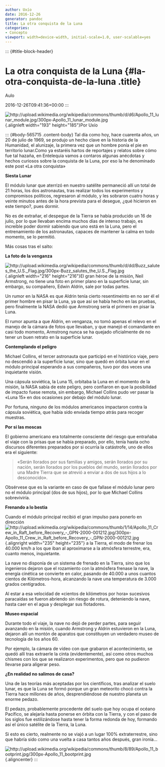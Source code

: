 ```yaml
---
author: Uxío
date: 2016-12-26
generator: pandoc
title: La otra conquista de la Luna
categories:
- Concepto
viewport: width=device-width, initial-scale=1.0, user-scalable=yes
---
```


::: {#title-block-header}
# La otra conquista de la Luna {#la-otra-conquista-de-la-luna .title}

Aulo

2016-12-26T09:41:36+00:00
:::

![](http://upload.wikimedia.org/wikipedia/commons/thumb/d/d6/Apollo_11_lunar_module.jpg/300px-Apollo_11_lunar_module.jpg?v=1248081038136 "http://upload.wikimedia.org/wikipedia/commons/thumb/d/d6/Apollo_11_lunar_module.jpg/300px-Apollo_11_lunar_module.jpg"){.alignleft
width="193" height="185"}Por Uxío

::: {#body-565715 .content-body}
Tal día como hoy, hace cuarenta años, un 20 de julio de 1969, se produjo
un hecho clave en la historia de la Humanidad, el alunizaje, la primera
vez que un hombre ponía el pie en territorio lunar.Como ya estaréis
hartos de reportajes y relatos sobre cómo fue tal hazaña, en Entelequia
vamos a contaros algunas anécdotas y hechos curiosos sobre la conquista
de la Luna, por eso la he denominado este post «La otra conquista»

**Siesta Lunar**

El módulo lunar que aterrizó en nuestro satélite permaneció allí un
total de 21 horas, los dos astronautas, tras realizar todos los
experimentos y compromisos políticos, regresaron al módulo, y les
sobraron cuatro horas y veinte minutos antes de la hora prevista para el
desegue, ¿qué hicieron en este tiempo?, pues dormir.

No es de extrañar, el despegue de la Tierra se había producido un 16 de
julio, por lo que llevaban encima muchos días de intenso trabajo, es
increíble poder dormir sabiendo que uno está en la Luna, pero el
entrenamiento de los astronautas, capaces de mantener la calma en todo
momento, se lo permitió.

Más cosas tras el salto:

**La foto de la venganza**

![](http://upload.wikimedia.org/wikipedia/commons/thumb/d/dd/Buzz_salutes_the_U.S._Flag.jpg/300px-Buzz_salutes_the_U.S._Flag.jpg?v=1248080986128 "http://upload.wikimedia.org/wikipedia/commons/thumb/d/dd/Buzz_salutes_the_U.S._Flag.jpg/300px-Buzz_salutes_the_U.S._Flag.jpg"){.alignleft
width="216" height="216"}El gran héroe de la misión, Neil Armstrong, no
tiene una foto en primer plano en la superficie lunar, sin embargo, su
compañero, Edwin Aldrin, sale por todas partes.

Un rumor en la NASA es que Aldrin tenía cierto resentimeinto en no ser
él el primer hombre en pisar la Luna, ya que así se había hecho en las
pruebas, pero finalmente la NASA dedió que Armstrong sería el primero en
pisar la Luna.

El rumor apunta a que Aldrin, en venganza, no tomó apenas el relevo en
el manejo de la cámara de fotos que llevaban, y que manejó el comandante
en casi todo momento, Armstrong nunca se ha quejado oficialmente de no
tener un buen retrato en la superficie lunar.

**Contemplando el peligro**

Michael Collins, el tercer astronauta que participó en el histórico
viaje, pero no descendió a la superficie lunar, sino que quedó en órbita
lunar en el módulo principal esperando a sus compañeros, tuvo por dos
veces una inquietante visión.

Una cápsula soviética, la Luna 15, orbitaba la Luna en el momento de la
misión, la NASA sabía de este peligro, pero confiaron en que la
posibilidad de impacto fuese remota, sin embargo, Michael Collins pudo
ver pasar la «Luna 15» en dos ocasiones por debajo del módulo lunar.

Por fortuna, ninguno de los módulos americanos impactaron contra la
cápsula soviética, que había sido enviada tiempo atrás para recoger
muestras.

**Por si las moscas**

El gobierno americano era totalmente consciente del riesgo que entrañaba
el viaje con la prisas que se había preparado, por ello, tenía hasta
ocho discursos diferentes preparados por si ocurría la catástrofe, uno
de ellos era el siguiente:

> «Serán llorados por sus familias y amigos, serán llorados por su
> nación, serán llorados por los pueblos del mundo, serán llorados por
> una Madre Tierra que se atrevió a enviar a dos de sus hijos a lo
> desconocido».

Obsérvese que es la variante en caso de que fallase el módulo lunar pero
no el módulo principal (dos de sus hijos), por lo que Michael Collins
sobreviviría.

**Frenando a lo bestia**

Cuando el módulo principal recibió el gran impulso para ponerlo en
dirección![](http://upload.wikimedia.org/wikipedia/commons/thumb/1/14/Apollo_11_Crew_in_Raft_before_Recovery_-_GPN-2000-001212.jpg/300px-Apollo_11_Crew_in_Raft_before_Recovery_-_GPN-2000-001212.jpg?v=1248080956032 "http://upload.wikimedia.org/wikipedia/commons/thumb/1/14/Apollo_11_Crew_in_Raft_before_Recovery_-_GPN-2000-001212.jpg/300px-Apollo_11_Crew_in_Raft_before_Recovery_-_GPN-2000-001212.jpg"){.alignright
width="235" height="235"} a la Tierra, el modo de frenar los 40.000 km/h
a los que iban al aproximarse a la atmósfera terrestre, era, cuanto
menos, inquietante.

La nave no disponía de un sistema de frenado en la Tierra, sino que los
ingenieros dejaron que el rozamiento con la atmósfera frenase la nave,
la energía cinética se convierte en calor, pasando de 40.000 a unos
cuantos cientos de Kilómetros-hora, alcanzando la nave una temperatura
de 3.000 grados centígrados.

Al estar a esa velocidad de «cientos de kilómetros por hora» sucesivos
paracaídas se fueron abriendo sin riesgo de rotura, deteniendo la nave,
hasta caer en el agua y desplegar sus flotadores.

**Museo espacial**

Durante todo el viaje, la nave no dejó de perder partes, para seguir
avanzando en la misión, cuando Armstrong y Aldrin estuvieron en la Luna,
dejaron allí un montón de aparatos que constituyen un verdadero museo de
tecnología de los años 60.

Por ejemplo, la cámara de vídeo con que grabaron el acontecimiento, se
quedó allí tras extraerle la cinta (evidentemente), así como otros
muchos chismes con los que se realizaron experimentos, pero que no
pudieron llevarse para aligerar peso.

**¿En realidad no salimos de casa?**

Una de las teorías más aceptadas por los científicos, tras analizar el
suelo lunar, es que la Luna se formó porque un gran meteorito chocó
contra la Tierra hace millones de años, desprendiéndose de nuestro
planeta un enorme pedazo.

El pedazo, probablemente procedente del suelo que hoy ocupa el océano
Pacífico, se alejaría hasta ponerse en órbita con la Tierra, y con el
paso de los siglos fue estilizándose hasta tener la forma redonda de
hoy, formando así el único satélite de la Tierra, la Luna.

Si esto es cierto, realmente no se viajó a un lugar 100% extraterrestre,
sino que habría sido como una vuelta a casa tantos años después, gran
ironía...

![](http://upload.wikimedia.org/wikipedia/commons/thumb/8/89/Apollo_11_bootprint.jpg/300px-Apollo_11_bootprint.jpg?v=1248081067972 "http://upload.wikimedia.org/wikipedia/commons/thumb/8/89/Apollo_11_bootprint.jpg/300px-Apollo_11_bootprint.jpg"){.aligncenter}
:::
